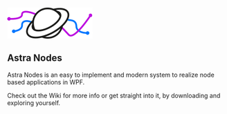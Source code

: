 ![Astra Nodes](https://raw.githubusercontent.com/SojournerDevelopment/Astra-Nodes/master/Documentation/Images/astra-nodes.svg?sanitize=true)

## Astra Nodes

Astra Nodes is an easy to implement and modern system to realize node based applications in WPF.

Check out the Wiki for more info or get straight into it, by downloading and exploring yourself.
